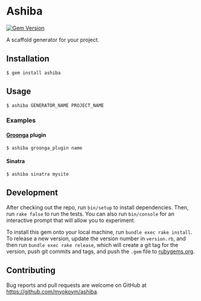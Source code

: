 # Ashiba

[![Gem Version](https://badge.fury.io/rb/ashiba.svg)](http://badge.fury.io/rb/ashiba)

A scaffold generator for your project.

## Installation

    $ gem install ashiba

## Usage

    $ ashiba GENERATOR_NAME PROJECT_NAME

### Examples

#### [Groonga](http://groonga.org/) plugin

    $ ashiba groonga_plugin name

#### Sinatra

    $ ashiba sinatra mysite

## Development

After checking out the repo, run `bin/setup` to install dependencies. Then, run `rake false` to run the tests. You can also run `bin/console` for an interactive prompt that will allow you to experiment.

To install this gem onto your local machine, run `bundle exec rake install`. To release a new version, update the version number in `version.rb`, and then run `bundle exec rake release`, which will create a git tag for the version, push git commits and tags, and push the `.gem` file to [rubygems.org](https://rubygems.org).

## Contributing

Bug reports and pull requests are welcome on GitHub at https://github.com/myokoym/ashiba.

